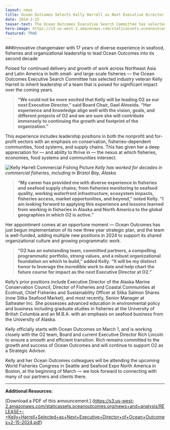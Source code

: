 ```yaml
---
layout: news
title: Ocean Outcomes Selects Kelly Harrell as Next Executive Director
date: 2024-2-15
teaser-text: The Ocean Outcomes Executive Search Committee has selected industry veteran Kelly Harrell to inherit leadership of a team that is poised for significant impact over the coming years.
hero-image: https://s3.us-west-2.amazonaws.com/staticassets.oceanoutcomes.org/news+and+analysis/hero+images/kelly-harrell-selected-as-next-executive-director-hero.png
featured: TRUE
---
```

###Innovative changemaker with 17 years of diverse experience in seafood, fisheries and organizational leadership to lead Ocean Outcomes into its second decade

Poised for continued delivery and growth of work across Northeast Asia and Latin America in both small- and large-scale fisheries — the Ocean Outcomes Executive Search Committee has selected industry veteran Kelly Harrell to inherit leadership of a team that is poised for significant impact over the coming years.

>**“We could not be more excited that Kelly will be leading O2 as our next Executive Director,” said Board Chair, Gael Almeida. “Her experience and knowledge align well with the vision, goals, and different projects of O2 and we are sure she will contribute immensely to continuing the growth and footprint of the organization.”**

This experience includes leadership positions in both the nonprofit and for-profit sectors with an emphasis on conservation, fisheries-dependent communities, food systems, and supply chains. This has given her a deep appreciation for — and ability to thrive in — the nexus at which fisheries, economies, food systems and communities intersect.

![Kelly Harrell Commercial Fishing Picture](https://s3.us-west-2.amazonaws.com/staticassets.oceanoutcomes.org/news+and+analysis/kelly-harrell-selected-as-next-executive-director-supporting-image.png)
*Kelly has worked for decades in commercial fisheries, including in Bristol Bay, Alaska.*

>**“My career has provided me with diverse experience in fisheries and seafood supply chains; from fisheries monitoring to seafood quality, working waterfront infrastructure, ecosystem impacts, fisheries access, market opportunities, and beyond,” noted Kelly. “I am looking forward to applying this experience and lessons learned from working in fisheries in Alaska and North America to the global geographies in which O2 is active.”**

Her appointment comes at an opportune moment — Ocean Outcomes has just begun implementation of its new three year strategic plan, and the team is well-funded, adding multiple new positions in 2024 to support its shared organizational culture and growing programmatic work.

>**“O2 has an outstanding team, committed partners, a compelling programmatic portfolio, strong values, and a robust organizational foundation on which to build,” added Kelly. “It will be my distinct honor to leverage the incredible work to date and help chart the future course for impact as the next Executive Director at O2.”**

Kelly’s prior positions include Executive Director of the Alaska Marine Conservation Council, Director of Fisheries and Coastal Communities at Ecotrust, Chief Fisheries and Sustainability Officer at Sitka Salmon Shares (now Sitka Seafood Market), and most recently, Senior Manager at Saltwater Inc. She possesses advanced education in environmental policy and business including graduate studies in fisheries at the University of British Columbia and an M.B.A. with an emphasis on seafood business from the University of Alaska.

Kelly officially starts with Ocean Outcomes on March 1, and is working closely with the O2 team, Board and current Executive Director Rich Lincoln to ensure a smooth and efficient transition. Rich remains committed to the growth and success of Ocean Outcomes and will continue to support O2 as a Strategic Advisor.

Kelly and her Ocean Outcomes colleagues will be attending the upcoming World Fisheries Congress in Seattle and Seafood Expo North America in Boston, at the beginning of March — we look forward to connecting with many of our partners and clients there.

----

**Additional Resources:**

[Download a PDF of this announcement.] (https://s3.us-west-2.amazonaws.com/staticassets.oceanoutcomes.org/news+and+analysis/RELEASE+-+Kelly+Harrell+Selected+as+Next+Executive+Director+of+Ocean+Outcomes+2-15-2024.pdf)
